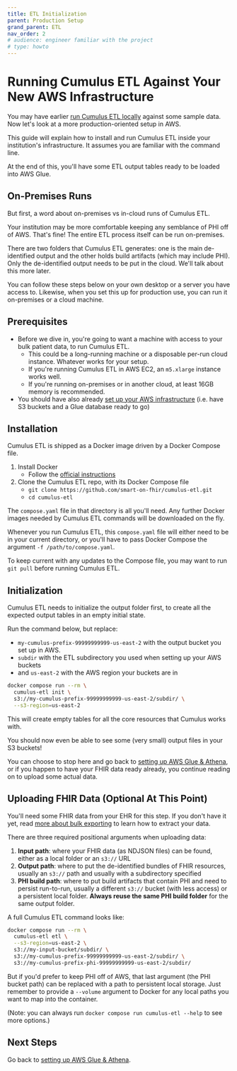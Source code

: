 ```yaml
---
title: ETL Initialization
parent: Production Setup
grand_parent: ETL
nav_order: 2
# audience: engineer familiar with the project
# type: howto
---
```


# Running Cumulus ETL Against Your New AWS Infrastructure

You may have earlier [run Cumulus ETL locally](../local-setup.md) against some sample data.
Now let's look at a more production-oriented setup in AWS.

This guide will explain how to install and run Cumulus ETL inside your institution's infrastructure.
It assumes you are familiar with the command line.

At the end of this, you'll have some ETL output tables ready to be loaded into AWS Glue.

## On-Premises Runs

But first, a word about on-premises vs in-cloud runs of Cumulus ETL.

Your institution may be more comfortable keeping any semblance of PHI off of AWS.
That's fine! The entire ETL process itself can be run on-premises.

There are two folders that Cumulus ETL generates:
one is the main de-identified output
and the other holds build artifacts (which may include PHI).
Only the de-identified output needs to be put in the cloud.
We'll talk about this more later.

You can follow these steps below on your own desktop or a server you have access to.
Likewise, when you set this up for production use, you can run it on-premises or a cloud machine.

## Prerequisites

- Before we dive in, you're going to want a machine with access to your bulk patient data,
  to run Cumulus ETL.
    * This could be a long-running machine or a disposable per-run cloud instance.
      Whatever works for your setup.
    * If you're running Cumulus ETL in AWS EC2, an `m5.xlarge` instance works well.
    * If you're running on-premises or in another cloud, at least 16GB memory is recommended.
- You should have also already [set up your AWS infrastructure](aws.md)
  (i.e. have S3 buckets and a Glue database ready to go) 

## Installation

Cumulus ETL is shipped as a Docker image driven by a Docker Compose file.

1. Install Docker
   - Follow the [official instructions](https://docs.docker.com/engine/install/)
2. Clone the Cumulus ETL repo, with its Docker Compose file
   - `git clone https://github.com/smart-on-fhir/cumulus-etl.git`
   - `cd cumulus-etl`

The `compose.yaml` file in that directory is all you'll need.
Any further Docker images needed by Cumulus ETL commands will be downloaded on the fly.

Whenever you run Cumulus ETL, this `compose.yaml` file will either need to be in your current
directory, or you'll have to pass Docker Compose the argument `-f /path/to/compose.yaml`.

To keep current with any updates to the Compose file,
you may want to run `git pull` before running Cumulus ETL.

## Initialization

Cumulus ETL needs to initialize the output folder first,
to create all the expected output tables in an empty initial state. 

Run the command below, but replace:
* `my-cumulus-prefix-99999999999-us-east-2` with the output bucket you set up in AWS.
* `subdir` with the ETL subdirectory you used when setting up your AWS buckets
* and `us-east-2` with the AWS region your buckets are in

```sh
docker compose run --rm \
  cumulus-etl init \
  s3://my-cumulus-prefix-99999999999-us-east-2/subdir/ \
  --s3-region=us-east-2
```

This will create empty tables for all the core resources that Cumulus works with.

You should now even be able to see some (very small) output files in your S3 buckets!

You can choose to stop here and go back to [setting up AWS Glue & Athena](index.md),
or if you happen to have your FHIR data ready already,
you continue reading on to upload some actual data. 

## Uploading FHIR Data (Optional At This Point)

You'll need some FHIR data from your EHR for this step.
If you don't have it yet, read [more about bulk exporting](../bulk-exports.md)
to learn how to extract your data.

There are three required positional arguments when uploading data:
1. **Input path**: where your FHIR data (as NDJSON files) can be found,
   either as a local folder or an `s3://` URL
1. **Output path**: where to put the de-identified bundles of FHIR resources,
   usually an `s3://` path and usually with a subdirectory specified
1. **PHI build path**: where to put build artifacts that contain PHI and need to persist run-to-run,
   usually a different `s3://` bucket (with less access) or a persistent local folder.
   **Always reuse the same PHI build folder** for the same output folder.

A full Cumulus ETL command looks like:
```sh
docker compose run --rm \
  cumulus-etl etl \
  --s3-region=us-east-2 \
  s3://my-input-bucket/subdir/ \
  s3://my-cumulus-prefix-99999999999-us-east-2/subdir/ \
  s3://my-cumulus-prefix-phi-99999999999-us-east-2/subdir/
```

But if you'd prefer to keep PHI off of AWS,
that last argument (the PHI bucket path) can be replaced with a path to persistent local storage.
Just remember to provide a `--volume` argument to Docker for any local paths
you want to map into the container.

(Note: you can always run `docker compose run cumulus-etl --help` to see more options.)

## Next Steps

Go back to [setting up AWS Glue & Athena](index.md).
